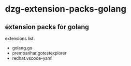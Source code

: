 # dzg-extension-packs-golang

## extension packs for golang

extensions list:

- golang.go
- premparihar.gotestexplorer
- redhat.vscode-yaml
